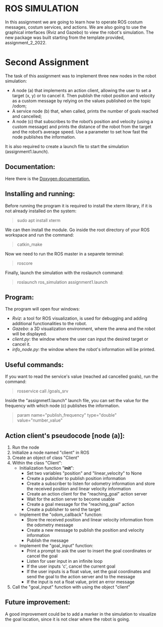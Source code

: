 ROS SIMULATION
===================

In this assignment we are going to learn how to operate ROS costum messages, costum services, and actions. We are also going to use the graphical interfaces (Rviz and Gazebo) to view the robot's simulation. The new package was built starting from the template provided, assignment_2_2022.

Second Assignment
===================
The task of this assignment was to implement three new nodes in the robot simulation:

* A node (a) that implements an action client, allowing the user to set a target (x, y) or to cancel it. Then publish the robot position and velocity as a custom message by relying on the values published on the topic /odom;
* A service node (b) that, when called, prints the number of goals reached and cancelled;
* A node (c) that subscribes to the robot’s position and velocity (using a custom message) and prints the distance of the robot from the target and the robot’s average speed. Use a parameter to set how fast the node publishes the information.

It is also required to create a launch file to start the simulation (assignment1.launch).

Documentation:
----------------

Here there is the [Doxygen documentation.](html/index.html)

Installing and running:
-----------------------

Before running the program it is required to install the xterm library, if it is not already installed on the system:

> sudo apt install xterm

We can then install the module. Go inside the root directory of your ROS workspace and run the command:

> catkin_make

Now we need to run the ROS master in a separete terminal:

> roscore

Finally, launch the simulation with the roslaunch command:

> roslaunch ros_simulation assignment1.launch

Program:
---------

The program will open four windows:

- *Rviz*: a tool for ROS visualization, is used for debugging and adding additional functionalities to the robot.
- *Gazebo*: a 3D visualization environment, where the arena and the robot will be displayed.
- *client.py*: the window where the user can input the desired target or cancel it.
- *info_node.py*: the window where the robot's information will be printed.

Useful commands:
------------------

If you want to read the service's value (reached ad cancelled goals), run the command:

> rosservice call /goals_srv

Inside the "assignmet1.launch" launch file, you can set the value for the frequency with which node (c) publishes the information.

> param name="publish_frequency" type="double" value="number_value" 

Action client's pseudocode [node (a)]:
----------------------------

1. Run the node
2. Initialize a node named "client" in ROS
3. Create an object of class "Client"
4. Within the class "Client":
   * Initialization function "__init__":
      - Set two variables "position" and "linear_velocity" to None
      - Create a publisher to publish position information
      - Create a subscriber to listen for odometry information and store the received position and linear velocity information
      - Create an action client for the "reaching_goal" action server
      - Wait for the action server to become usable
      - Create a goal message for the "reaching_goal" action
      - Create a publisher to send the target
   * Implement the "odom_callback" function:
      - Store the received position and linear velocity information from the odometry message
      - Create a new message to publish the position and velocity information
      - Publish the message
   * Implement the "goal_input" function:
      - Print a prompt to ask the user to insert the goal coordinates or cancel the goal
      - Listen for user input in an infinite loop
      - If the user inputs 'c', cancel the current goal
      - If the user inputs is a float value, set the goal coordinates and send the goal to the action server and to the message
      - If the input is not a float value, print an error message
5. Call the "goal_input" function with using the object "client"

Future improvement:
-------------------
A good improvement could be to add a marker in the simulation to visualize the goal location, since it is not clear where the robot is going.


